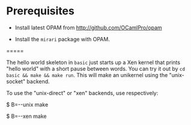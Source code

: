 Prerequisites
=============

- Install latest OPAM from <http://github.com/OCamlPro/opam>

- Install the `mirari` package with OPAM.

=====

The hello world skeleton in `basic` just starts up a Xen kernel that
prints "hello world" with a short pause between words.  You can try it
out by `cd basic && make && make run`. This will make an unikernel
using the "unix-socket" backend.

To use the "unix-direct" or "xen" backends, use respectively:

$ B=--unix make

$ B=--xen make


